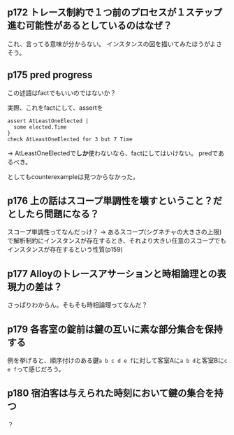 ## p172 トレース制約で１つ前のプロセスが１ステップ進む可能性があるとしているのはなぜ？

これ、言ってる意味が分からない。
インスタンスの図を描いてみたほうがよさそう。

## p175 pred progress

この述語はfactでもいいのではないか？

実際、これをfactにして、assertを

```
assert AtLeastOneElected |
  some elected.Time
}
check AtLeastOneElected for 3 but 7 Time
```

-> AtLeastOneElectedで**しか**使わないなら、factにしてはいけない。
predであるべき。

としてもcounterexampleは見つからなかった。

## p176 上の話はスコープ単調性を壊すということ？だとしたら問題になる？

スコープ単調性ってなんだっけ？
-> あるスコープ(シグネチャの大きさの上限)で解析制約にインスタンスが存在するとき、それより大きい任意のスコープでもインスタンスが存在するという性質(p159)

## p177 Alloyのトレースアサーションと時相論理との表現力の差は？

さっぱりわからん。そもそも時相論理ってなんだ？

## p179 各客室の錠前は鍵の互いに素な部分集合を保持する

例を挙げると、順序付けのある鍵`a b c d e f`に対して客室Aに`a b d`と客室Bに`c e f`って感じだろう。

## p180 宿泊客は与えられた時刻において鍵の集合を持つ

？

